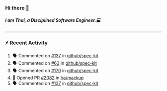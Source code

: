 ### Hi there 👋

##### I am Thai, a Disciplined Software Engineer.💻

---

### ⚡ Recent Activity
<!--START_SECTION:activity-->
1. 🗣 Commented on [#137](https://github.com/github/spec-kit/pull/137#issuecomment-3284176485) in [github/spec-kit](https://github.com/github/spec-kit)
2. 🗣 Commented on [#63](https://github.com/github/spec-kit/issues/63#issuecomment-3279216225) in [github/spec-kit](https://github.com/github/spec-kit)
3. 🗣 Commented on [#170](https://github.com/github/spec-kit/issues/170#issuecomment-3279198285) in [github/spec-kit](https://github.com/github/spec-kit)
4. 💪 Opened PR [#2082](https://github.com/lra/mackup/pull/2082) in [lra/mackup](https://github.com/lra/mackup)
5. 🗣 Commented on [#137](https://github.com/github/spec-kit/pull/137#issuecomment-3277395829) in [github/spec-kit](https://github.com/github/spec-kit)
<!--END_SECTION:activity-->
